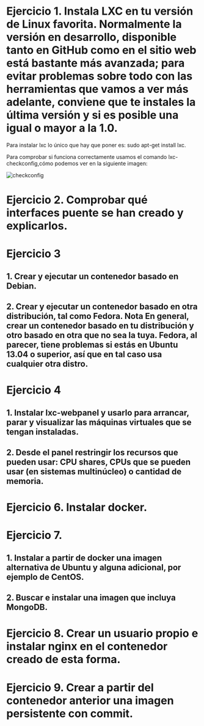 # Ejercicio 1. Instala LXC en tu versión de Linux favorita. Normalmente la versión en desarrollo, disponible tanto en GitHub como en el sitio web está bastante más avanzada; para evitar problemas sobre todo con las herramientas que vamos a ver más adelante, conviene que te instales la última versión y si es posible una igual o mayor a la 1.0.

Para instalar lxc lo único que hay que poner es: sudo apt-get install lxc.

Para comprobar si funciona correctamente usamos el comando lxc-checkconfig,cómo podemos ver en la siguiente imagen:

![checkconfig](http://i393.photobucket.com/albums/pp14/pmmre/Practica3IV/Practica4IV/Seleccioacuten_030_zpsjhbngsxd.png)


# Ejercicio 2. Comprobar qué interfaces puente se han creado y explicarlos.


# Ejercicio 3

## 1. Crear y ejecutar un contenedor basado en Debian.


## 2. Crear y ejecutar un contenedor basado en otra distribución, tal como Fedora. Nota En general, crear un contenedor basado en tu distribución y otro basado en otra que no sea la tuya. Fedora, al parecer, tiene problemas si estás en Ubuntu 13.04 o superior, así que en tal caso usa cualquier otra distro.


# Ejercicio 4

## 1. Instalar lxc-webpanel y usarlo para arrancar, parar y visualizar las máquinas virtuales que se tengan instaladas.


## 2. Desde el panel restringir los recursos que pueden usar: CPU shares, CPUs que se pueden usar (en sistemas multinúcleo) o cantidad de memoria.


# Ejercicio 6. Instalar docker.

# Ejercicio 7.

## 1. Instalar a partir de docker una imagen alternativa de Ubuntu y alguna adicional, por ejemplo de CentOS.

## 2. Buscar e instalar una imagen que incluya MongoDB.

# Ejercicio 8. Crear un usuario propio e instalar nginx en el contenedor creado de esta forma.


# Ejercicio 9. Crear a partir del contenedor anterior una imagen persistente con commit. 

